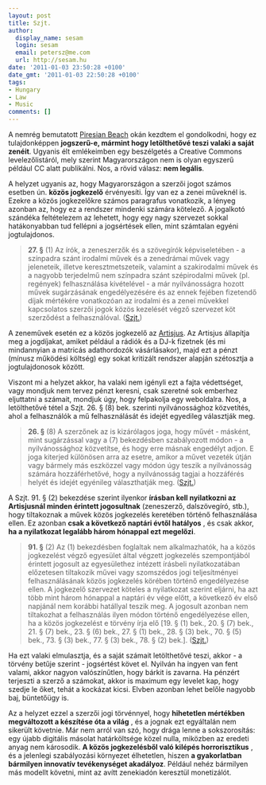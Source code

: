 ```yaml
---
layout: post
title: Szjt.
author:
  display_name: sesam
  login: sesam
  email: petersz@me.com
  url: http://sesam.hu
date: '2011-01-03 23:50:28 +0100'
date_gmt: '2011-01-03 22:50:28 +0100'
tags:
- Hungary
- Law
- Music
comments: []
---
```


A nemrég bemutatott [Piresian Beach](http://sesam.hu/2010/12/30/piresian-beach) okán kezdtem el gondolkodni, hogy ez tulajdonképpen **jogszerű-e, mármint hogy letölthetővé teszi valaki a saját zenéit**. Ugyanis élt emlékeimben egy beszélgetés a Creative Commons levelezőlistáról, mely szerint Magyarországon nem is olyan egyszerű például CC alatt publikálni. Nos, a rövid válasz: **nem legális**.

A helyzet ugyanis az, hogy Magyarországon a szerzői jogot számos esetben ún. **közös jogkezelő** érvényesíti. Így van ez a zenei műveknél is. Ezekre a közös jogkezelőkre számos paragrafus vonatkozik, a lényeg azonban az, hogy ez a rendszer mindenki számára kötelező. A jogalkotó szándéka feltételezem az lehetett, hogy egy nagy szervezet sokkal hatákonyabban tud fellépni a jogsértések ellen, mint számtalan egyéni jogtulajdonos.

> **27\. §** (1) Az írók, a zeneszerzők és a szövegírók képviseletében - a színpadra szánt irodalmi művek és a zenedrámai művek vagy jeleneteik, illetve keresztmetszeteik, valamint a szakirodalmi művek és a nagyobb terjedelmű nem színpadra szánt szépirodalmi művek (pl. regények) felhasználása kivételével - a már nyilvánosságra hozott művek sugárzásának engedélyezésére és az ennek fejében fizetendő díjak mértékére vonatkozóan az irodalmi és a zenei művekkel kapcsolatos szerzői jogok közös kezelését végző szervezet köt szerződést a felhasználóval. ([Szjt.](http://net.jogtar.hu/jr/gen/hjegy_doc.cgi?docid=99900076.TV))

A zeneművek esetén ez a közös jogkezelő az [Artisjus](http://artisjus.hu). Az Artisjus állapítja meg a jogdíjakat, amiket például a rádiók és a DJ-k fizetnek (és mi mindannyian a matricás adathordozók vásárlásakor), majd ezt a pénzt (mínusz működési költség) egy sokat kritizált rendszer alapján szétosztja a jogtulajdonosok között.

Viszont mi a helyzet akkor, ha valaki nem igényli ezt a fajta védettséget, vagy mondjuk nem tervez pénzt keresni, csak szeretné sok emberhez eljuttatni a számait, mondjuk úgy, hogy felpakolja egy weboldalra. Nos, a letölthetővé tétel a Szjt. 26. § (8) bek. szerinti nyilvánossághoz közvetítés, ahol a felhasználók a mű felhasználását és idejét egyedileg választják meg.

> **26\. §** (8) A szerzőnek az is kizárólagos joga, hogy művét - másként, mint sugárzással vagy a (7) bekezdésben szabályozott módon - a nyilvánossághoz közvetítse, és hogy erre másnak engedélyt adjon. E joga kiterjed különösen arra az esetre, amikor a művet vezeték útján vagy bármely más eszközzel vagy módon úgy teszik a nyilvánosság számára hozzáférhetővé, hogy a nyilvánosság tagjai a hozzáférés helyét és idejét egyénileg választhatják meg. ([Szjt.](http://net.jogtar.hu/jr/gen/hjegy_doc.cgi?docid=99900076.TV))

A Szjt. 91. § (2) bekezdése szerint ilyenkor **írásban kell nyilatkozni az Artisjusnál minden érintett jogosultnak** (zeneszerző, dalszövegíró, stb.), hogy tiltakoznak a művek közös jogkezelés keretében történő felhasználása ellen. Ez azonban **csak a következő naptári évtől hatályos** , és csak akkor, **ha a nyilatkozat legalább három hónappal ezt megelőzi**.

> **91\. §** (2) Az (1) bekezdésben foglaltak nem alkalmazhatók, ha a közös jogkezelést végző egyesület által végzett jogkezelés szempontjából érintett jogosult az egyesülethez intézett írásbeli nyilatkozatában előzetesen tiltakozik művei vagy szomszédos jogi teljesítményei felhasználásának közös jogkezelés körében történő engedélyezése ellen. A jogkezelő szervezet köteles a nyilatkozat szerint eljárni, ha azt több mint három hónappal a naptári év vége előtt, a következő év első napjánál nem korábbi hatállyal teszik meg. A jogosult azonban nem tiltakozhat a felhasználás ilyen módon történő engedélyezése ellen, ha a közös jogkezelést e törvény írja elő [19. § (1) bek., 20. § (7) bek., 21. § (7) bek., 23. § (6) bek., 27. § (1) bek., 28. § (3) bek., 70. § (5) bek., 73. § (3) bek., 77. § (3) bek., 78. § (2) bek.]. ([Szjt.](http://net.jogtar.hu/jr/gen/hjegy_doc.cgi?docid=99900076.TV))

Ha ezt valaki elmulasztja, és a saját számait letölthetővé teszi, akkor - a törvény betűje szerint - jogsértést követ el. Nyilván ha ingyen van fent valami, akkor nagyon valószínűtlen, hogy bárkit is zavarna. Ha pénzért terjeszti a szerző a számokat, akkor is maximum egy levelet kap, hogy szedje le őket, tehát a kockázat kicsi. Elvben azonban lehet belőle nagyobb baj, büntetőügy is.

Az a helyzet ezzel a szerzői jogi törvénnyel, hogy **hihetetlen mértékben megváltozott a készítése óta a világ** , és a jognak ezt egyáltalán nem sikerült követnie. Már nem arról van szó, hogy drága lenne a sokszorosítás: egy újabb digitális másolat határköltsége közel nulla, miközben az eredeti anyag nem károsodik. **A közös jogkezelésből való kilépés horrorisztikus** , és a jelenlegi szabályozási környezet élhetetlen, hiszen **a gyakorlatban bármilyen innovatív tevékenységet akadályoz**. Például nehéz bármilyen más modellt követni, mint az avítt zenekiadón keresztül monetizálót.
